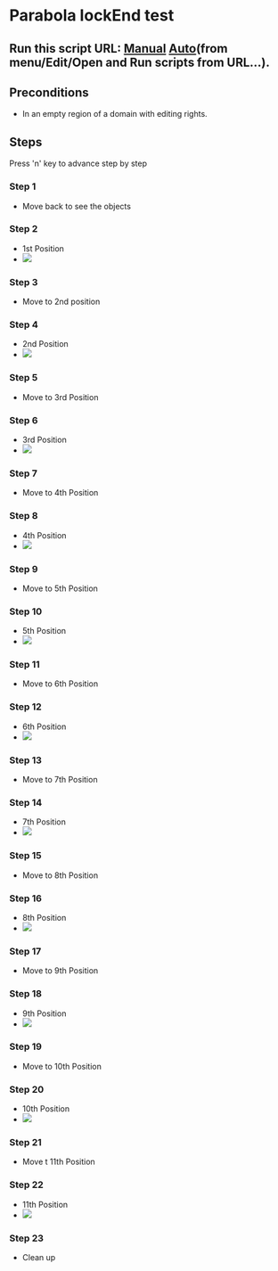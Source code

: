 # Parabola lockEnd test
## Run this script URL: [Manual](./test.js?raw=true)   [Auto](./testAuto.js?raw=true)(from menu/Edit/Open and Run scripts from URL...).

## Preconditions
- In an empty region of a domain with editing rights.

## Steps
Press 'n' key to advance step by step

### Step 1
- Move back to see the objects
### Step 2
- 1st Position
- ![](./ExpectedImage_00000.png)
### Step 3
- Move to 2nd position
### Step 4
- 2nd Position
- ![](./ExpectedImage_00001.png)
### Step 5
- Move to 3rd Position
### Step 6
- 3rd Position
- ![](./ExpectedImage_00002.png)
### Step 7
- Move to 4th Position
### Step 8
- 4th Position
- ![](./ExpectedImage_00003.png)
### Step 9
- Move to 5th Position
### Step 10
- 5th Position
- ![](./ExpectedImage_00004.png)
### Step 11
- Move to 6th Position
### Step 12
- 6th Position
- ![](./ExpectedImage_00005.png)
### Step 13
- Move to 7th Position
### Step 14
- 7th Position
- ![](./ExpectedImage_00006.png)
### Step 15
- Move to 8th Position
### Step 16
- 8th Position
- ![](./ExpectedImage_00007.png)
### Step 17
- Move to 9th Position
### Step 18
- 9th Position
- ![](./ExpectedImage_00008.png)
### Step 19
- Move to 10th Position
### Step 20
- 10th Position
- ![](./ExpectedImage_00009.png)
### Step 21
- Move t 11th Position
### Step 22
- 11th Position
- ![](./ExpectedImage_00010.png)
### Step 23
- Clean up
